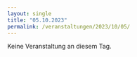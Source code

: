 ```yaml
---
layout: single
title: "05.10.2023"
permalink: /veranstaltungen/2023/10/05/
---
```


Keine Veranstaltung an diesem Tag.
